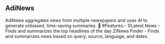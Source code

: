 ## AdiNews
AdiNews aggregates news from multiple newspapers and uses AI to generate unbiased, time-saving summaries. 🚀
#Features:-
1)Latest News - Finds and summarizes the top headlines of the day
2)News Finder - Finds and summarizes news based on query, source, language, and dates.
